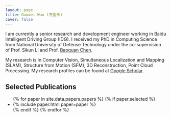 ```yaml
---
layout: page
title: Guowei Wan (万国伟)
cover: false
---
```


I am currently a senior research and development engineer working in Baidu Intelligent Driving Group (IDG). 
I received my PhD in Computing Science from National University of Defense Technology under the co-supervision of Prof. Sikun Li and Prof. [Baoquan Chen](http://web.siat.ac.cn/~baoquan/). 

My research is in Computer Vision, Simultaneous Localization and Mapping (SLAM), Structure from Motion (SFM), 3D Reconstruction, Point Cloud Processing. My research profiles can be found at [Google Scholar](https://scholar.google.com/citations?user=99pnrfMAAAAJ&hl=en).

## Selected Publications

<ul>
{% for paper in site.data.papers.papers %}
  {% if paper.selected %}
  <li>
  {% include paper.html paper=paper %}
  </li>
  {% endif %}
{% endfor %}
</ul>

